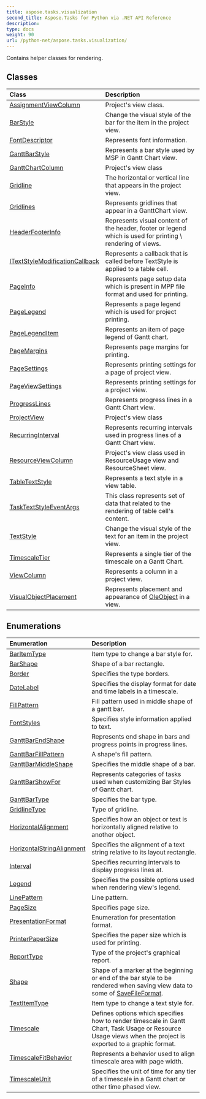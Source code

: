 ```yaml
---
title: aspose.tasks.visualization
second_title: Aspose.Tasks for Python via .NET API Reference
description: 
type: docs
weight: 90
url: /python-net/aspose.tasks.visualization/
---
```



Contains helper classes for rendering.

## Classes
| Class | Description |
| :- | :- |
|[AssignmentViewColumn](/tasks/python-net/aspose.tasks.visualization/assignmentviewcolumn/)|Project's view class.|
|[BarStyle](/tasks/python-net/aspose.tasks.visualization/barstyle/)|Change the visual style of the bar for the item in the project view.|
|[FontDescriptor](/tasks/python-net/aspose.tasks.visualization/fontdescriptor/)|Represents font information.|
|[GanttBarStyle](/tasks/python-net/aspose.tasks.visualization/ganttbarstyle/)|Represents a bar style used by MSP in Gantt Chart view.|
|[GanttChartColumn](/tasks/python-net/aspose.tasks.visualization/ganttchartcolumn/)|Project's view class|
|[Gridline](/tasks/python-net/aspose.tasks.visualization/gridline/)|The horizontal or vertical line that appears in the project view.|
|[Gridlines](/tasks/python-net/aspose.tasks.visualization/gridlines/)|Represents gridlines that appear in a GanttChart view.|
|[HeaderFooterInfo](/tasks/python-net/aspose.tasks.visualization/headerfooterinfo/)|Represents visual content of the header, footer or legend which is used for printing \ rendering of views.|
|[ITextStyleModificationCallback](/tasks/python-net/aspose.tasks.visualization/itextstylemodificationcallback/)|Represents a callback that is called before TextStyle is applied to a table cell.|
|[PageInfo](/tasks/python-net/aspose.tasks.visualization/pageinfo/)|Represents page setup data which is present in MPP file format and used for printing.|
|[PageLegend](/tasks/python-net/aspose.tasks.visualization/pagelegend/)|Represents a page legend which is used for project printing.|
|[PageLegendItem](/tasks/python-net/aspose.tasks.visualization/pagelegenditem/)|Represents an item of page legend of Gantt chart.|
|[PageMargins](/tasks/python-net/aspose.tasks.visualization/pagemargins/)|Represents page margins for printing.|
|[PageSettings](/tasks/python-net/aspose.tasks.visualization/pagesettings/)|Represents printing settings for a page of project view.|
|[PageViewSettings](/tasks/python-net/aspose.tasks.visualization/pageviewsettings/)|Represents printing settings for a project view.|
|[ProgressLines](/tasks/python-net/aspose.tasks.visualization/progresslines/)|Represents progress lines in a Gantt Chart view.|
|[ProjectView](/tasks/python-net/aspose.tasks.visualization/projectview/)|Project's view class|
|[RecurringInterval](/tasks/python-net/aspose.tasks.visualization/recurringinterval/)|Represents recurring intervals used in progress lines of a Gantt Chart view.|
|[ResourceViewColumn](/tasks/python-net/aspose.tasks.visualization/resourceviewcolumn/)|Project's view class used in ResourceUsage view and ResourceSheet view.|
|[TableTextStyle](/tasks/python-net/aspose.tasks.visualization/tabletextstyle/)|Represents a text style in a view table.|
|[TaskTextStyleEventArgs](/tasks/python-net/aspose.tasks.visualization/tasktextstyleeventargs/)|This class represents set of data that related to the rendering of table cell's content.|
|[TextStyle](/tasks/python-net/aspose.tasks.visualization/textstyle/)|Change the visual style of the text for an item in the project view.|
|[TimescaleTier](/tasks/python-net/aspose.tasks.visualization/timescaletier/)|Represents a single tier of the timescale on a Gantt Chart.|
|[ViewColumn](/tasks/python-net/aspose.tasks.visualization/viewcolumn/)|Represents a column in a project view.|
|[VisualObjectPlacement](/tasks/python-net/aspose.tasks.visualization/visualobjectplacement/)|Represents placement and appearance of [OleObject](/tasks/python-net/aspose.tasks/oleobject/) in a view.|
## Enumerations
| Enumeration | Description |
| :- | :- |
|[BarItemType](/tasks/python-net/aspose.tasks.visualization/baritemtype/)|Item type to change a bar style for.|
|[BarShape](/tasks/python-net/aspose.tasks.visualization/barshape/)|Shape of a bar rectangle.|
|[Border](/tasks/python-net/aspose.tasks.visualization/border/)|Specifies the type borders.|
|[DateLabel](/tasks/python-net/aspose.tasks.visualization/datelabel/)|Specifies the display format for date and time labels in a timescale.|
|[FillPattern](/tasks/python-net/aspose.tasks.visualization/fillpattern/)|Fill pattern used in middle shape of a gantt bar.|
|[FontStyles](/tasks/python-net/aspose.tasks.visualization/fontstyles/)|Specifies style information applied to text.|
|[GanttBarEndShape](/tasks/python-net/aspose.tasks.visualization/ganttbarendshape/)|Represents end shape in bars and progress points in progress lines.|
|[GanttBarFillPattern](/tasks/python-net/aspose.tasks.visualization/ganttbarfillpattern/)|A shape's fill pattern.|
|[GanttBarMiddleShape](/tasks/python-net/aspose.tasks.visualization/ganttbarmiddleshape/)|Specifies the middle shape of a bar.|
|[GanttBarShowFor](/tasks/python-net/aspose.tasks.visualization/ganttbarshowfor/)|Represents categories of tasks used when customizing Bar Styles of Gantt chart.|
|[GanttBarType](/tasks/python-net/aspose.tasks.visualization/ganttbartype/)|Specifies the bar type.|
|[GridlineType](/tasks/python-net/aspose.tasks.visualization/gridlinetype/)|Type of gridline.|
|[HorizontalAlignment](/tasks/python-net/aspose.tasks.visualization/horizontalalignment/)|Specifies how an object or text is horizontally aligned relative to another object.|
|[HorizontalStringAlignment](/tasks/python-net/aspose.tasks.visualization/horizontalstringalignment/)|Specifies the alignment of a text string relative to its layout rectangle.|
|[Interval](/tasks/python-net/aspose.tasks.visualization/interval/)|Specifies recurring intervals to display progress lines at.|
|[Legend](/tasks/python-net/aspose.tasks.visualization/legend/)|Specifies the possible options used when rendering view's legend.|
|[LinePattern](/tasks/python-net/aspose.tasks.visualization/linepattern/)|Line pattern.|
|[PageSize](/tasks/python-net/aspose.tasks.visualization/pagesize/)|Specifies page size.|
|[PresentationFormat](/tasks/python-net/aspose.tasks.visualization/presentationformat/)|Enumeration for presentation format.|
|[PrinterPaperSize](/tasks/python-net/aspose.tasks.visualization/printerpapersize/)|Specifies the paper size which is used for printing.|
|[ReportType](/tasks/python-net/aspose.tasks.visualization/reporttype/)|Type of the project's graphical report.|
|[Shape](/tasks/python-net/aspose.tasks.visualization/shape/)|Shape of a marker at the beginning or end of the bar style to be rendered when saving view data to some of [SaveFileFormat](/tasks/python-net/aspose.tasks.saving/savefileformat/).|
|[TextItemType](/tasks/python-net/aspose.tasks.visualization/textitemtype/)|Item type to change a text style for.|
|[Timescale](/tasks/python-net/aspose.tasks.visualization/timescale/)|Defines options which specifies how to render timescale in Gantt Chart, Task Usage or Resource Usage views when the project is exported to a graphic format.|
|[TimescaleFitBehavior](/tasks/python-net/aspose.tasks.visualization/timescalefitbehavior/)|Represents a behavior used to align timescale area with page width.|
|[TimescaleUnit](/tasks/python-net/aspose.tasks.visualization/timescaleunit/)|Specifies the unit of time for any tier of a timescale in a Gantt chart or other time phased view.|

